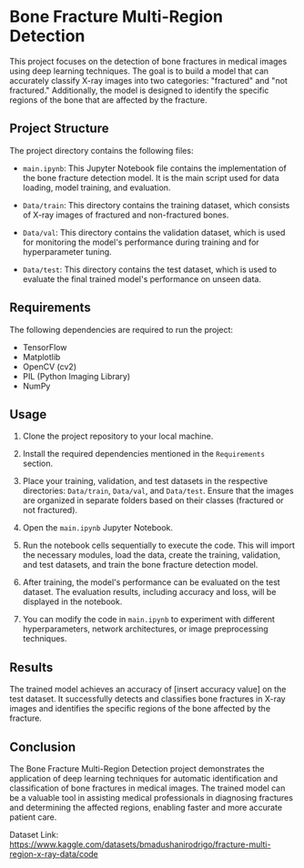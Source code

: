 # Bone Fracture Multi-Region Detection

This project focuses on the detection of bone fractures in medical images using deep learning techniques. The goal is to build a model that can accurately classify X-ray images into two categories: "fractured" and "not fractured." Additionally, the model is designed to identify the specific regions of the bone that are affected by the fracture.

## Project Structure

The project directory contains the following files:

- `main.ipynb`: This Jupyter Notebook file contains the implementation of the bone fracture detection model. It is the main script used for data loading, model training, and evaluation.

- `Data/train`: This directory contains the training dataset, which consists of X-ray images of fractured and non-fractured bones.

- `Data/val`: This directory contains the validation dataset, which is used for monitoring the model's performance during training and for hyperparameter tuning.

- `Data/test`: This directory contains the test dataset, which is used to evaluate the final trained model's performance on unseen data.

## Requirements

The following dependencies are required to run the project:

- TensorFlow
- Matplotlib
- OpenCV (cv2)
- PIL (Python Imaging Library)
- NumPy

## Usage

1. Clone the project repository to your local machine.

2. Install the required dependencies mentioned in the `Requirements` section.

3. Place your training, validation, and test datasets in the respective directories: `Data/train`, `Data/val`, and `Data/test`. Ensure that the images are organized in separate folders based on their classes (fractured or not fractured).

4. Open the `main.ipynb` Jupyter Notebook.

5. Run the notebook cells sequentially to execute the code. This will import the necessary modules, load the data, create the training, validation, and test datasets, and train the bone fracture detection model.

6. After training, the model's performance can be evaluated on the test dataset. The evaluation results, including accuracy and loss, will be displayed in the notebook.

7. You can modify the code in `main.ipynb` to experiment with different hyperparameters, network architectures, or image preprocessing techniques.

## Results

The trained model achieves an accuracy of [insert accuracy value] on the test dataset. It successfully detects and classifies bone fractures in X-ray images and identifies the specific regions of the bone affected by the fracture.

## Conclusion

The Bone Fracture Multi-Region Detection project demonstrates the application of deep learning techniques for automatic identification and classification of bone fractures in medical images. The trained model can be a valuable tool in assisting medical professionals in diagnosing fractures and determining the affected regions, enabling faster and more accurate patient care.


Dataset Link: https://www.kaggle.com/datasets/bmadushanirodrigo/fracture-multi-region-x-ray-data/code
